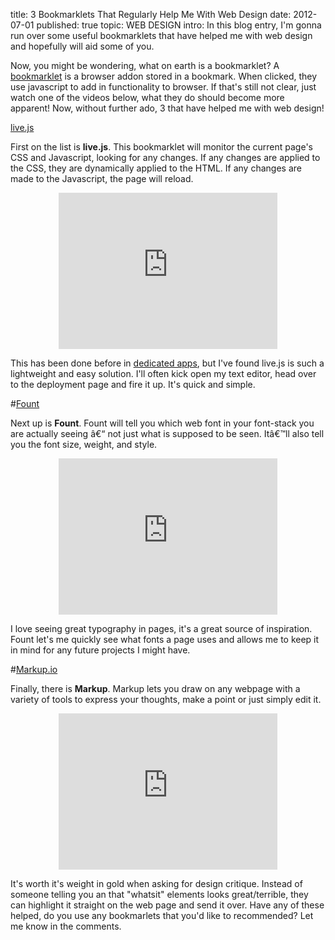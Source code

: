 title: 3 Bookmarklets That Regularly Help Me With Web Design
date: 2012-07-01
published: true
topic: WEB DESIGN
intro: In this blog entry, I'm gonna run over some useful bookmarklets that have helped me with web design and hopefully will aid some of you.

Now, you might be wondering, what on earth is a bookmarklet? A [bookmarklet][1] is a browser addon stored in a bookmark. When clicked, they use javascript to add in functionality to browser. If that's still not clear, just watch one of the videos below, what they do should become more apparent! Now, without further ado, 3 that have helped me with web design!

[live.js][2]

First on the list is **live.js**. This bookmarklet will monitor the current page's CSS and Javascript, looking for any changes. If any changes are applied to the CSS, they are dynamically applied to the HTML. If any changes are made to the Javascript, the page will reload.

<iframe src="http://www.screenr.com/embed/Tpws" width="350" height="250" frameborder="0" style="margin: 0 auto; display:block;"></iframe>

This has been done before in [dedicated apps][3], but I've found live.js is such a lightweight and easy solution. I'll often kick open my text editor, head over to the deployment page and fire it up. It's quick and simple.

#[Fount][4]

Next up is **Fount**. Fount will tell you which web font in your font-stack you are actually seeing â€“ not just what is supposed to be seen. Itâ€™ll also tell you the font size, weight, and style.

<iframe src="http://www.screenr.com/embed/eCws" width="350" height="250" frameborder="0" style="margin: 0 auto; display:block;"></iframe>

I love seeing great typography in pages, it's a great source of inspiration. Fount let's me quickly see what fonts a page uses and allows me to keep it in mind for any future projects I might have.

#[Markup.io][5]

Finally, there is **Markup**. Markup lets you draw on any webpage with a variety of tools to express your thoughts, make a point or just simply edit it.

<iframe src="http://www.screenr.com/embed/iCws" width="350" height="250" frameborder="0" style="margin: 0 auto; display:block;"></iframe>

It's worth it's weight in gold when asking for design critique. Instead of someone telling you an that "whatsit" elements looks great/terrible, they can highlight it straight on the web page and send it over. Have any of these helped, do you use any bookmarlets that you'd like to recommended? Let me know in the comments.

[1]: http://en.wikipedia.org/wiki/Bookmarklet
[2]: http://livejs.com/
[3]: http://livereload.com/
[4]: http://fount.artequalswork.com/
[5]: http://markup.io/
[6]: http://www.twitter.com/cameronmaske